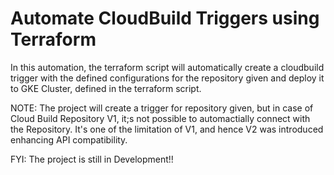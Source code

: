 # Automate CloudBuild Triggers using Terraform

In this automation, the terraform script will automatically create a cloudbuild trigger with the defined configurations for the repository given and deploy it to GKE Cluster, defined in the terraform script.

NOTE: The project will create a trigger for repository given, but in case of Cloud Build Repository V1, it;s not possible to automactially connect with the Repository. It's one of the limitation of V1, and hence V2 was introduced enhancing API compatibility. 

FYI: The project is still in Development!!
